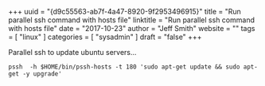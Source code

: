 +++ 
uuid = "{d9c55563-ab7f-4a47-8920-9f2953496915}" 
title = "Run parallel ssh command with hosts file" 
linktitle = "Run parallel ssh command with hosts file" 
date = "2017-10-23" 
author = "Jeff Smith"
website = "" 
tags = [ "linux" ] 
categories = [ "sysadmin" ] 
draft = "false" 
+++ 

Parallel ssh to update ubuntu servers...

    pssh  -h $HOME/bin/pssh-hosts -t 180 'sudo apt-get update && sudo apt-get -y upgrade'

 
